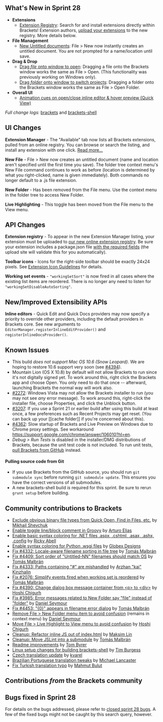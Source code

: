 What's New in Sprint 28
-----------------------
* **Extensions**
    * [Extension Registry](https://trello.com/card/2-extension-registry-support-in-extension-manager/4f90a6d98f77505d7940ce88/911): Search for and install extensions directly within Brackets! Extension authors, [upload your extensions](https://brackets-registry.aboutweb.com/) to the new registry. More details below.
* **File Management**
    * [New Untitled documents](https://trello.com/card/3-create-save-untitled-file-file-new/4f90a6d98f77505d7940ce88/291): File > New now instantly creates an untitled document. You are not prompted for a name/location until save.
* **Drag & Drop**
    * [Drag _file_ onto window to open](https://trello.com/card/2-native-drag-n-drop-open-file/4f90a6d98f77505d7940ce88/281): Dragging a file onto the Brackets window works the same as File > Open. (This functionality was previously working on Windows only).
    * [Drag _folder_ onto window to switch projects](https://trello.com/card/2-native-drag-n-drop-open-folder/4f90a6d98f77505d7940ce88/873): Dragging a folder onto the Brackets window works the same as File > Open Folder.
* **Overall UI**
    * [Animation cues on open/close inline editor & hover preview (Quick View)](https://trello.com/card/1-ux-animate-inline-editor-and-quick-view/4f90a6d98f77505d7940ce88/809)

_Full change logs:_ [brackets](https://github.com/adobe/brackets/compare/sprint-27...sprint-28#commits_bucket) and [brackets-shell](https://github.com/adobe/brackets-shell/compare/sprint-27...sprint-28#commits_bucket)


UI Changes
----------
**Extension Manager** - The "Available" tab now lists all Brackets extensions, pulled from an online registry. You can browse or search the listing, and install any extension with one click. [Read more...](https://github.com/adobe/brackets/wiki/Brackets-Extensions#installing-and-removing-extensions)

**New File** - File > New now creates an untitled document (name and location aren't specified until the first time you save). The folder tree context menu's New File command continues to work as before (location is determined by what you right-clicked, name is given immediately). Both commands no longer default to a .js file extension.

**New Folder** - Has been removed from the File menu. Use the context menu in the folder tree to access New Folder.

**Live Highlighting** - This toggle has been moved from the File menu to the View menu.

API Changes
-----------
**Extension registry** - To appear in the new Extension Manager listing, your extension must be uploaded to [our new online extension registry](https://brackets-registry.aboutweb.com/). Be sure your extension includes a package.json file [with the required fields](https://github.com/adobe/brackets/wiki/Extension-package-format) (the upload site will validate this for you automatically).

**Toolbar icons** - Icons for the right-side toolbar should be exactly 24x24 pixels. See [Extension Icon Guidelines](https://github.com/adobe/brackets/wiki/Extension-Icon-Guidelines#dimension) for details.

**Working set events** - `"workingSetSort"` is now fired in all cases where the existing list items are reordered. There is no longer any need to listen for `"workingSetDisableAutoSorting"`.

New/Improved Extensibility APIs
-------------------------------
**Inline editors** - Quick Edit and Quick Docs providers may now specify a priority to override other providers, including the default providers in Brackets core. See new arguments to `EditorManager.registerInlineEditProvider()` and `registerInlineDocsProvider()`.


Known Issues
------------
* This build _does not support Mac OS 10.6 (Snow Leopard)_. We are hoping to restore 10.6 support very soon (see [#4394](https://github.com/adobe/brackets/issues/4394)).
* Mountain Lion (OS X 10.8) by default will not allow Brackets to run since it's not digitally signed yet. To work around this, right click the Brackets app and choose Open. You only need to do that once -- afterward, launching Brackets the normal way will work also.
* [#2272](https://github.com/adobe/brackets/issues/2272): Windows Vista may not allow the Brackets installer to run (you may not see _any_ error message). To work around this, right-click the installer file, choose Properties, and click the Unblock button.
* [#3207](https://github.com/adobe/brackets/issues/3207): If you use a Sprint 21 or earlier build after using this build at least once, a few preferences such as Recent Projects may get reset. (You can back up your [[cache folder]] if you're concerned about this).
* [#4362](https://github.com/adobe/brackets/issues/4362): Slow startup of Brackets and Live Preview on Windows due to Chrome proxy settings. See workaround https://support.google.com/chrome/answer/106010?hl=en.
* _Debug > Run Tests_ is disabled in the installer/DMG distributions of Brackets, because the unit test code is not included. To run unit tests, [pull Brackets from GitHub](https://github.com/adobe/brackets/wiki/How-to-Hack-on-Brackets#wiki-getcode) instead.

#### Pulling source code from Git
* If you use Brackets from the GitHub source, you should run `git submodule sync` before running `git submodule update`. This ensures you have the correct versions of all submodules.
* A new brackets-shell build _is_ required for this sprint. Be sure to rerun `grunt setup` before building.


Community contributions to Brackets
-----------------------------------
* [Exclude obvious binary file types from Quick Open, Find in Files, etc.](https://github.com/adobe/brackets/pull/4442) by [Mikhail Shevchuk](https://github.com/shevchuk)
* [Enable toggle line/block comment in Groovy](https://github.com/adobe/brackets/pull/4346) by [Arturo Elias](https://github.com/arturoeanton)
* [Enable basic syntax coloring for .NET files .aspx, .cshtml, .asax, .ashx, .config](https://github.com/adobe/brackets/pull/4449) by [Ricky Abell](https://github.com/RickyAbell)
* [Enable syntax coloring for Python .wsgi files](https://github.com/adobe/brackets/pull/4431/files) by [Globex Designs](https://github.com/globexdesigns)
* [Fix #4332: Locale-aware filename sorting in file tree](https://github.com/adobe/brackets/pull/4463) by [Tomás Malbrán](https://github.com/TomMalbran)
* [Fix #4409: Sort order of "Untitled-NN" filenames should match OS](https://github.com/adobe/brackets/pull/4524) by [Tomás Malbrán](https://github.com/TomMalbran)
* [Fix #4333: Paths containing "#" are mishandled](https://github.com/adobe/brackets/pull/4379) by [Arzhan "kai" Kinzhalin](https://github.com/busykai)
* [Fix #2076: Simplify events fired when working set is reordered](https://github.com/adobe/brackets/pull/4450) by [Tomás Malbrán](https://github.com/TomMalbran)
* [Fix #4390: Change dialog box message container from \<p> to \<div>](https://github.com/adobe/brackets/pull/4416) by [Hoshi Chigurh](https://github.com/Chigurh)
* [Fix #3985: Error messages related to New Folder say "file" instead of "folder"](https://github.com/adobe/brackets/pull/4244) by [Daniel Seymour](https://github.com/DaBungalow)
* [Fix #4453: "{0}" appears in filename error dialog](https://github.com/adobe/brackets/pull/4491) by [Tomás Malbrán](https://github.com/TomMalbran)
* [Remove File > New Folder menu item to avoid confusion](https://github.com/adobe/brackets/pull/4488) (remains in context menu) by [Daniel Seymour](https://github.com/DaBungalow)
* [Move File > Live Highlight to View menu to avoid confusion](https://github.com/adobe/brackets/pull/4395) by [Hoshi Chigurh](https://github.com/Chigurh)
* [Cleanup: Refactor inline JS out of index.html](https://github.com/adobe/brackets/pull/4374) by [Maksim Lin](https://github.com/maks)
* [Cleanup: Move JSLint into a submodule](https://github.com/adobe/brackets/pull/4467) by [Tomás Malbrán](https://github.com/TomMalbran)
* [Readme improvements](https://github.com/adobe/brackets/pull/4375) by [Tom Byrer](https://github.com/tomByrer)
* [Linux setup changes for building brackets-shell](https://github.com/adobe/brackets-shell/pull/275) by [Tim Burgess](https://github.com/timburgess)
* [Czech translation update](https://github.com/adobe/brackets/pull/4278) by [kvarel](https://github.com/kvarel)
* [Brazilian Portuguese translation tweaks](https://github.com/adobe/brackets/pull/4396) by [Michael Lancaster](https://github.com/weblancaster)
* [Fix Turkish translation typo](https://github.com/adobe/brackets/pull/4356) by [Mahmut Bulut](https://github.com/vertexclique)

Contributions _from_ the Brackets community
-------------------------------------------

Bugs fixed in Sprint 28
-----------------------
For details on the bugs addressed, please refer to [closed sprint 28 bugs](https://github.com/adobe/brackets/issues?labels=&milestone=15&state=closed). A few of the fixed bugs might not be caught by this search query, however.